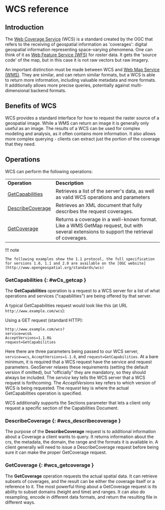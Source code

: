 # WCS reference

## Introduction

The [Web Coverage Service](http://www.opengeospatial.org/standards/wcs) (WCS) is a standard created by the OGC that refers to the receiving of geospatial information as 'coverages': digital geospatial information representing space-varying phenomena. One can think of it as [Web Feature Service (WFS)](../wfs/index.md) for *raster* data. It gets the 'source code' of the map, but in this case it is not raw vectors but raw imagery.

An important distinction must be made between WCS and [Web Map Service (WMS)](../wms/index.md). They are similar, and can return similar formats, but a WCS is able to return more information, including valuable metadata and more formats. It additionally allows more precise queries, potentially against multi-dimensional backend formats.

## Benefits of WCS

WCS provides a standard interface for how to request the raster source of a geospatial image. While a WMS can return an image it is generally only useful as an image. The results of a WCS can be used for complex modeling and analysis, as it often contains more information. It also allows more complex querying - clients can extract just the portion of the coverage that they need.

## Operations

WCS can perform the following operations:

|                                       |                                                                                                                                          |
|---------------------------------------|------------------------------------------------------------------------------------------------------------------------------------------|
| **Operation**                         | **Description**                                                                                                                          |
| [GetCapabilities](#getcapabilities)   | Retrieves a list of the server's data, as well as valid WCS operations and parameters                                                   |
| [DescribeCoverage](#describecoverage) | Retrieves an XML document that fully describes the request coverages.                                                                    |
| [GetCoverage](#getcoverage)           | Returns a coverage in a well-known format. Like a WMS GetMap request, but with several extensions to support the retrieval of coverages. |

!!! note

    The following examples show the 1.1 protocol, the full specification for versions 1.0, 1.1 and 2.0 are available on the [OGC website](http://www.opengeospatial.org/standards/wcs)

### GetCapabilities {: #wCs_getcap }

The **GetCapabilities** operation is a request to a WCS server for a list of what operations and services ("capabilities") are being offered by that server.

A typical GetCapabilities request would look like this (at URL `http://www.example.com/wcs`):

Using a GET request (standard HTTP):

    http://www.example.com/wcs?
    service=wcs&
    AcceptVersions=1.1.0&
    request=GetCapabilities

Here there are three parameters being passed to our WCS server, `service=wcs`, `AcceptVersions=1.1.0`, and `request=GetCapabilities`. At a bare minimum, it is required that a WCS request have the service and request parameters. GeoServer relaxes these requirements (setting the default version if omitted), but "officially" they are mandatory, so they should always be included. The *service* key tells the WCS server that a WCS request is forthcoming. The *AcceptVersions* key refers to which version of WCS is being requested. The *request* key is where the actual GetCapabilities operation is specified.

WCS additionally supports the Sections parameter that lets a client only request a specific section of the Capabilities Document.

### DescribeCoverage {: #wcs_describecoverage }

The purpose of the **DescribeCoverage** request is to additional information about a Coverage a client wants to query. It returns information about the crs, the metadata, the domain, the range and the formats it is available in. A client generally will need to issue a DescribeCoverage request before being sure it can make the proper GetCoverage request.

### GetCoverage {: #wcs_getcoverage }

The **GetCoverage** operation requests the actual spatial data. It can retrieve subsets of coverages, and the result can be either the coverage itself or a reference to it. The most powerful thing about a GetCoverage request is its ability to subset domains (height and time) and ranges. It can also do resampling, encode in different data formats, and return the resulting file in different ways.
